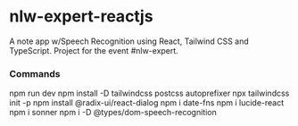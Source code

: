 # nlw-expert-reactjs
A note app w/Speech Recognition using React, Tailwind CSS and TypeScript. Project for the event #nlw-expert.


### Commands
npm run dev
npm install -D tailwindcss postcss autoprefixer 
npx tailwindcss init -p
npm install @radix-ui/react-dialog
npm i date-fns
npm i lucide-react
npm i sonner
npm i -D @types/dom-speech-recognition       